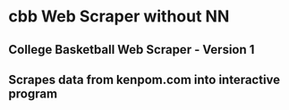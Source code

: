 # cbb Web Scraper without NN 
## College Basketball Web Scraper - Version 1
## Scrapes data from kenpom.com into interactive program
